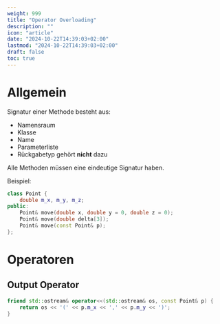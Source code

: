 ```yaml
---
weight: 999
title: "Operator Overloading"
description: ""
icon: "article"
date: "2024-10-22T14:39:03+02:00"
lastmod: "2024-10-22T14:39:03+02:00"
draft: false
toc: true
---
```


# Allgemein

Signatur einer Methode besteht aus:
- Namensraum
- Klasse
- Name
- Parameterliste
- Rückgabetyp gehört **nicht** dazu

Alle Methoden müssen eine eindeutige Signatur haben.

Beispiel:

```cpp
class Point {
    double m_x, m_y, m_z;
public:
    Point& move(double x, double y = 0, double z = 0);
    Point& move(double delta[3]); 
    Point& move(const Point& p);
};
```

# Operatoren

## Output Operator

```cpp
friend std::ostream& operator<<(std::ostream& os, const Point& p) {
    return os << '(' << p.m_x << ',' << p.m_y << ')';
}
```